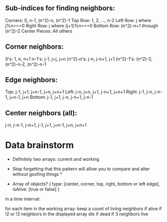 ## Sub-indices for finding neighbors:
Corners: 0, n-1, (n^2)-n, (n^2)-1
Top Row: 1, 2, ..., n-2
Left Row: j where j%n===0
Right Row: j where (j+1)%n===0
Bottom Row: (n^2)-n+1 through (n^2)-2
Center Pieces: All others

## Corner neighbors:
0's: 1, n, n+1
n-1's: j-1, j+j, j+n
(n^2)-n's: j-n, j-n+1, j+1
(n^2)-1's: (n^2)-2, (n^2)-n-2, (n^2)-n-1

## Edge neighbors:
Top: j-1, j+1, j+n-1, j+n, j+n+1
Left: j-n, j+n, j+1, j-n+1, j+n+1
Right: j-1, j-n, j-n-1, j+n-1, j+n
Bottom: j-1, j+1, j-n, j-n+1, j-n-1

## Center neighbors (all):
j-n, j-n-1, j-n+1, j-1, j+1, j+n-1, j+n, j+n+1

# Data brainstorm
- Definitely two arrays: current and working
* Stop forgetting that this pattern will allow you to compare and alter without goofing things * 
- Array of objects?
{
    type: [center, corner, top, right, bottom or left edge],
    isAlive: [true or false]
}

in a time interval:

for each item in the working array:
    keep a count of living neighbors
    if alive
        if !2 or !3 neighbors in the displayed array
            die
    if dead
        if 3 neighbors
            live

        

